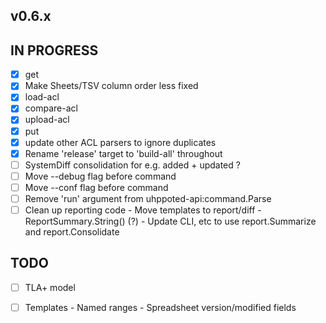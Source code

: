 ## v0.6.x

## IN PROGRESS

- [x] get
- [x] Make Sheets/TSV column order less fixed
- [x] load-acl
- [x] compare-acl
- [x] upload-acl
- [x] put 
- [x] update other ACL parsers to ignore duplicates
- [x] Rename 'release' target to 'build-all' throughout
- [ ] SystemDiff consolidation for e.g. added + updated ?
- [ ] Move --debug flag before command
- [ ] Move --conf flag before command
- [ ] Remove 'run' argument from uhppoted-api:command.Parse
- [ ] Clean up reporting code
      - Move templates to report/diff
      - ReportSummary.String() (?)
      - Update CLI, etc to use report.Summarize and report.Consolidate

## TODO

- [ ] TLA+ model
- [ ] Templates
      - Named ranges
      - Spreadsheet version/modified fields


